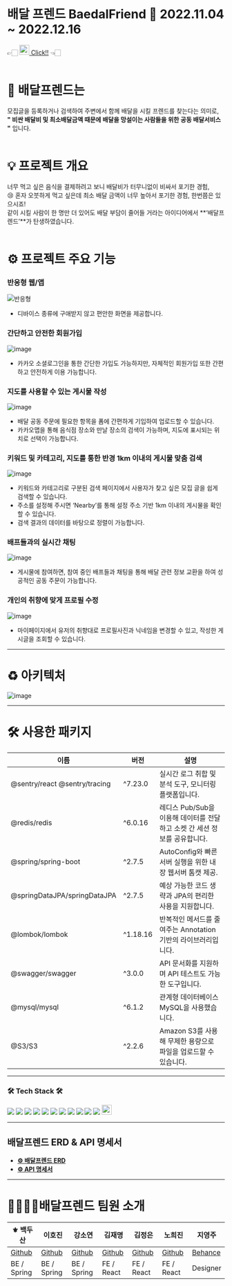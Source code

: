 # <h1>배달 프렌드 BaedalFriend 📆 2022.11.04 ~ 2022.12.16</h1>

👉🏻 [<img src="https://img.shields.io/badge/배달프렌드-FF5B15?style=flat&logo=PWA&logoColor=white" height="23"/> Click!!](https://www.baedalfriend.app) 👈🏻  
<br>

# 👫 배달프렌드는
모집글을 등록하거나 검색하여 주변에서 함께 배달을 시킬 프렌드를 찾는다는 의미로,  
**" 비싼 배달비 및 최소배달금액 때문에 배달을 망설이는 사람들을 위한 공동 배달서비스 "** 입니다.  
<br/>

# 💡 프로젝트 개요

너무 먹고 싶은 음식을 결제하려고 보니 배달비가 터무니없이 비싸서 포기한 경험,  
😢 혼자 오붓하게 먹고 싶은데 최소 배달 금액이 너무 높아서 포기한 경험, 한번쯤은 있으시죠!  
같이 시킬 사람이 한 명만 더 있어도 배달 부담이 줄어들 거라는 아이디어에서 **‘배달프렌드’**가 탄생하였습니다.  
<br/>

# ⚙️ 프로젝트 주요 기능

### 반응형 웹/앱  
![반응형](https://user-images.githubusercontent.com/85330584/207781840-153a83a5-9875-4a7e-910b-046d8b591bbb.gif)  
- 디바이스 종류에 구애받지 않고 편안한 화면을 제공합니다.

### 간단하고 안전한 회원가입  
![image](https://user-images.githubusercontent.com/85330584/207784223-c2a8107d-70ea-4662-b746-31f9d451dc7c.png)  
- 카카오 소셜로그인을 통한 간단한 가입도 가능하지만, 자체적인 회원가입 또한 간편하고 안전하게 이용 가능합니다.

### 지도를 사용할 수 있는 게시물 작성  
![image](https://user-images.githubusercontent.com/85330584/207784412-325ca93b-1a8d-4084-abe6-e30c8800d8a8.png)  
- 배달 공동 주문에 필요한 항목을 폼에 간편하게 기입하여 업로드할 수 있습니다.  
- 카카오맵을 통해 음식점 장소와 만날 장소의 검색이 가능하며, 지도에 표시되는 위치로 선택이 가능합니다.

### 키워드 및 카테고리, 지도를 통한 반경 1km 이내의 게시물 맞춤 검색  
![image](https://user-images.githubusercontent.com/85330584/207784574-b9ada521-8c81-4dcf-af75-ff56ba75d4df.png)  
- 키워드와 카테고리로 구분된 검색 페이지에서 사용자가 찾고 싶은 모집 글을 쉽게 검색할 수 있습니다.  
- 주소를 설정해 주시면 ‘Nearby’를 통해 설정 주소 기반 1km 이내의 게시물을 확인할 수 있습니다.  
- 검색 결과의 데이터를 바탕으로 정렬이 가능합니다.

### 배프들과의 실시간 채팅  
![image](https://user-images.githubusercontent.com/85330584/207784671-adc6709f-339d-41ef-9a26-d587a2d4a890.png)  
- 게시물에 참여하면, 참여 중인 배프들과 채팅을 통해 배달 관련 정보 교환을 하여 성공적인 공동 주문이 가능합니다.

### 개인의 취향에 맞게 프로필 수정  
![image](https://user-images.githubusercontent.com/85330584/207784821-ba5c128e-065e-4895-8111-8a1ce01e3f0e.png)  
- 마이페이지에서 유저의 취향대로 프로필사진과 닉네임을 변경할 수 있고, 작성한 게시글을 조회할 수 있습니다.

---

# ♻️ 아키텍처
![image](https://github.com/user-attachments/assets/d67b51b0-1a83-42c7-8ccd-8ee95a459735)

---

# 🛠 사용한 패키지
| 이름                          | 버전     | 설명                                                                                  |
|-------------------------------|----------|---------------------------------------------------------------------------------------|
| @sentry/react @sentry/tracing | ^7.23.0  | 실시간 로그 취합 및 분석 도구, 모니터링 플랫폼입니다.                                  |
| @redis/redis                  | ^6.0.16  | 레디스 Pub/Sub을 이용해 데이터를 전달하고 소켓 간 세션 정보를 공유합니다.              |
| @spring/spring-boot           | ^2.7.5   | AutoConfig와 빠른 서버 실행을 위한 내장 웹서버 톰캣 제공.                             |
| @springDataJPA/springDataJPA  | ^2.7.5   | 예상 가능한 코드 생략과 JPA의 편리한 사용을 지원합니다.                                |
| @lombok/lombok                | ^1.18.16 | 반복적인 메서드를 줄여주는 Annotation 기반의 라이브러리입니다.                        |
| @swagger/swagger              | ^3.0.0   | API 문서화를 지원하며 API 테스트도 가능한 도구입니다.                                  |
| @mysql/mysql                  | ^6.1.2   | 관계형 데이터베이스 MySQL을 사용했습니다.                                             |
| @S3/S3                        | ^2.2.6   | Amazon S3를 사용해 무제한 용량으로 파일을 업로드할 수 있습니다.                        |

---
<h3><b>🛠 Tech Stack 🛠</b></h3>
<p>
<img src="https://img.shields.io/badge/Spring-6DB33F?style=for-the-badge&logo=github&logoColor=white">
<img src="https://img.shields.io/badge/github-181717?style=for-the-badge&logo=github&logoColor=white">
<img src="https://img.shields.io/badge/linux-FCC624?style=for-the-badge&logo=linux&logoColor=black">
  <img src="https://img.shields.io/badge/Jpa-232F3E?style=for-the-badge&logo=aws&logoColor=white">
   <img src="https://img.shields.io/badge/MySql-232F3E?style=for-the-badge&logo=aws&logoColor=white">
   <img src="https://img.shields.io/badge/Websocket-232F3E?style=for-the-badge&logo=aws&logoColor=white">
   <img src="https://img.shields.io/badge/Oath2-232F3E?style=for-the-badge&logo=aws&logoColor=white">
   <img src="https://img.shields.io/badge/Jwt-232F3E?style=for-the-badge&logo=aws&logoColor=white">
   <img src="https://img.shields.io/badge/KakaoLogin-232F3E?style=for-the-badge&logo=aws&logoColor=white">

  
  
<img src="https://img.shields.io/badge/aws-232F3E?style=for-the-badge&logo=aws&logoColor=white">

<img src="https://img.shields.io/badge/Redis-DC382D?style=for-the-badge&logo=redis&logoColor=white"/>
<img src="https://img.shields.io/badge/Sentry-362D59?style=flat&logo=Sentry&logoColor=white" height="23"/>


---

## 배달프렌드 ERD & API 명세서 

- **[⚙ 배달프렌드 ERD](https://myawsbucketds.s3.ap-northeast-2.amazonaws.com/b8f674f0-ca94-4fba-ae96-e732068cac04.png)**  
- **[⚙ API 명세서](https://github.com/BedalFriend/BaedalFriend-BE/wiki/API-%EB%AA%85%EC%84%B8%EC%84%9C)**  

---

# 👨‍👨‍👧‍👧배달프렌드 팀원 소개

| ⚜ 백두산         | 이호진             | 강소연             | 김재명           | 김정은         | 노희진          | 지영주          |
|------------------|--------------------|--------------------|------------------|----------------|-----------------|-----------------|
| [Github](https://github.com/BaekDoosan-maker) | [Github](https://github.com/kaifazhe99) | [Github](https://github.com/ssoyeon59) | [Github](https://github.com/JMKiim) | [Github](https://github.com/mingki831) | [Github](https://github.com/rohheejin) | [Behance](https://www.behance.net/yjj91179bea) |
| BE / Spring      | BE / Spring        | BE / Spring        | FE / React       | FE / React     | FE / React      | Designer        |
